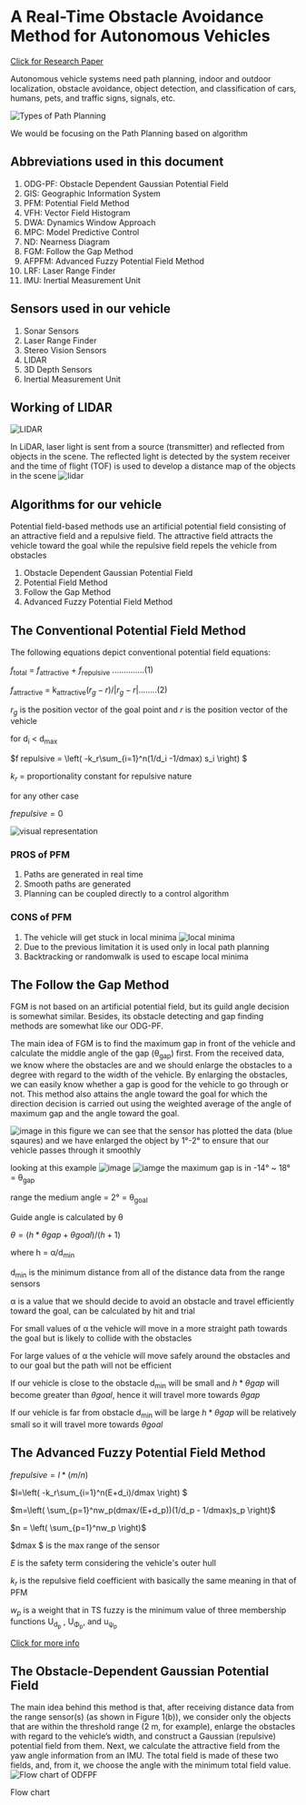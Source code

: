 
# A Real-Time Obstacle Avoidance Method for Autonomous Vehicles 
[Click for Research Paper](https://www.hindawi.com/journals/jat/2018/5041401/#abstract)

Autonomous vehicle systems need path planning, indoor and outdoor 
localization, obstacle avoidance, object detection, and 
classification of cars, humans, pets, and traffic signs,
 signals, etc.

 ![Types of Path Planning](https://www.researchgate.net/profile/Maram-Alajlan/publication/324482833/figure/fig1/AS:696133626122241@1542982598420/Path-Planning-Categories.png)

 We would be focusing on the Path Planning based on algorithm 


## Abbreviations used in this document 
1. ODG-PF: Obstacle Dependent Gaussian Potential Field
1. GIS: Geographic Information System
1. PFM: Potential Field Method 
1. VFH: Vector Field Histogram 
1. DWA: Dynamics Window Approach 
1. MPC: Model Predictive Control 
1. ND: Nearness Diagram 
1. FGM: Follow the Gap Method 
1. AFPFM: Advanced Fuzzy Potential Field Method
1. LRF: Laser Range Finder
1. IMU: Inertial Measurement Unit

## Sensors used in our vehicle
1. Sonar Sensors
2. Laser Range Finder 
3. Stereo Vision Sensors
4. LIDAR
5. 3D Depth Sensors 
1. Inertial Measurement Unit

## Working of LIDAR

![LIDAR](https://static-02.hindawi.com/articles/jat/volume-2018/5041401/figures/5041401.fig.001a.jpg)

In LiDAR, laser light is sent from a source (transmitter) and reflected from objects in the scene. The reflected light is detected by the system receiver and the time of flight (TOF) is used to develop a distance map of the objects in the scene
![lidar](https://static-02.hindawi.com/articles/jat/volume-2018/5041401/figures/5041401.fig.001b.jpg)


## Algorithms for our vehicle

Potential field-based methods use an artificial potential field consisting of an attractive field and a repulsive field. The attractive field attracts the vehicle toward the goal while the repulsive field repels the vehicle from obstacles


1. Obstacle Dependent Gaussian Potential Field
2. Potential Field Method
3. Follow the Gap Method
 4. Advanced Fuzzy Potential Field Method 

## The Conventional Potential Field Method

The following equations depict conventional potential field equations:

_f_<sub>total</sub> = _f_<sub>attractive</sub> + _f_<sub>repulsive</sub> ..............(1)

_f_<sub>attractive</sub> = k<sub>attractive</sub>$(r_ g - r ) / |r_g - r|$........(2)


$r_g$ is the position vector of the goal point and $r$ is the position vector of the vehicle

for d<sub>i</sub> < d<sub>max</sub>


$f repulsive = \left( -k_r\sum_{i=1}^n(1/d_i -1/dmax)
s_i \right) $


$k_r$ = proportionality constant for repulsive nature 



for any other case 

$frepulsive = 0$




![visual representation](https://static-02.hindawi.com/articles/jat/volume-2018/5041401/figures/5041401.fig.002.jpg)

### PROS of PFM
1. Paths are generated in real time 
2. Smooth paths are generated
3.  Planning can be coupled directly to a control algorithm
### CONS of PFM
1. The vehicle will get stuck in local minima 
![local minima](https://static-02.hindawi.com/articles/jat/volume-2018/5041401/figures/5041401.fig.003.jpg)
2. Due to the previous limitation it is used only in local path planning 
3. Backtracking or randomwalk is used to escape local minima 

## The Follow the Gap Method
FGM is not based on an artificial potential field, but its guild angle decision is somewhat similar. Besides, its obstacle detecting and gap finding methods are somewhat like our ODG-PF.

The main idea of FGM is to find the maximum gap in front of the vehicle and calculate the middle angle of the gap (θ<sub>gap</sub>) first. From the received data, we know where the obstacles are and we should enlarge the obstacles to a degree with regard to the width of the vehicle. By enlarging the obstacles, we can easily know whether a gap is good for the vehicle to go through or not. This method also attains the angle toward the goal for which the direction decision is carried out using the weighted average of the angle of maximum gap and the angle toward the goal.


![image](https://static-02.hindawi.com/articles/jat/volume-2018/5041401/figures/5041401.fig.004.jpg)
in this figure we can see that the sensor has plotted the data (blue sqaures) and we have enlarged the object by 1°-2° to ensure that our vehicle passes through it smoothly 

looking at this example 
![image](https://static-02.hindawi.com/articles/jat/volume-2018/5041401/figures/5041401.fig.001a.jpg)
![iamge](https://static-02.hindawi.com/articles/jat/volume-2018/5041401/figures/5041401.fig.001b.jpg)
the maximum gap is in -14° ~ 18° = θ<sub>gap</sub>
 
 
  range the medium angle = 2° = θ<sub>goal</sub>

Guide angle is calculated by θ

$θ =(h* θgap + θgoal)/(h+1)$

where h = α/d<sub>min</sub>

d<sub>min</sub>  is the minimum distance from all of the distance data from the range sensors

α is a value that we should decide to avoid an obstacle and travel efficiently toward the goal, can be calculated by  hit and trial

For small values of α the vehicle will move in a more straight path towards the goal but is likely to collide with the obstacles 

For large  values of α the vehicle will move safely around the obstacles and to our goal but the path will not be efficient 

If our vehicle is close to the obstacle d<sub>min</sub> will be small and $h*θgap$ will become greater than $θgoal$, hence it will travel more towards $θgap$ 

If our vehicle is far from obstacle d<sub>min</sub> will be large $h*θgap$ will be relatively small so it will travel more towards $θgoal$

## The Advanced Fuzzy Potential Field Method

$f repulsive = l*(m/n)$

$l=\left( -k_r\sum_{i=1}^n(E+d_i)/dmax \right) $


$m=\left( \sum_{p=1}^nw_p(dmax/(E+d_p))(1/d_p - 1/dmax)s_p \right)$

$n = \left( \sum_{p=1}^nw_p \right)$

$dmax $ is the max range of the sensor 

$E$ is the safety term considering the vehicle's outer hull

$k_r$ is the repulsive field coefficient with basically the same meaning in that of PFM

$w_p$ is a weight that in TS fuzzy is the minimum value of three membership functions U<sub>d<sub>p</sub></sub> , U<sub>Φ<sub>p</sub></sub>, and u<sub>ψ<sub>p</sub></sb>   

[Click for more info](https://scholar.google.com/scholar_lookup?title=Dynamic%20motion%20planning%20for%20mobile%20robots%20using%20potential%20field%20method&author=S.%20S.%20Ge%20and%20Y.%20J.%20Cui)

## The Obstacle-Dependent Gaussian Potential Field


 The main idea behind this method is that, after receiving distance data from the range sensor(s) (as shown in Figure 1(b)), we consider only the objects that are within the threshold range (2 m, for example), enlarge the obstacles with regard to the vehicle’s width, and construct a Gaussian (repulsive) potential field from them. Next, we calculate the attractive field from the yaw angle information from an IMU. The total field is made of these two fields, and, from it, we choose the angle with the minimum total field value.
![Flow chart of ODFPF](https://static-02.hindawi.com/articles/jat/volume-2018/5041401/figures/5041401.fig.005.jpg)

Flow chart